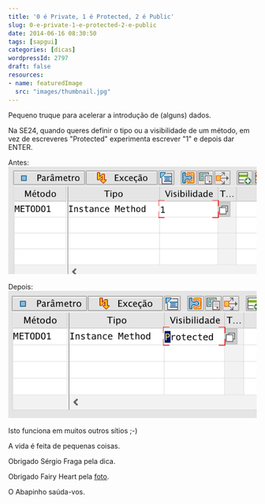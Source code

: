 ```yaml
---
title: '0 é Private, 1 é Protected, 2 é Public'
slug: 0-e-private-1-e-protected-2-e-public
date: 2014-06-16 08:30:50
tags: [sapgui]
categories: [dicas]
wordpressId: 2797
draft: false
resources:
- name: featuredImage
  src: "images/thumbnail.jpg"
---
```

Pequeno truque para acelerar a introdução de (alguns) dados.

<!--more-->

Na SE24, quando queres definir o tipo ou a visibilidade de um método, em vez de escreveres "Protected" experimenta escrever "1" e depois dar ENTER.

Antes:
[![1234_1][1]][1]

Depois:
[![1234_2][2]][2]

Isto funciona em muitos outros sítios ;-)

A vida é feita de pequenas coisas.

Obrigado Sérgio Fraga pela dica.

Obrigado Fairy Heart pela [foto][3].

O Abapinho saúda-vos.

   [1]: images/1234_1.png
   [2]: images/1234_2.png
   [3]: https://www.flickr.com/photos/fairyheart/5910263134
